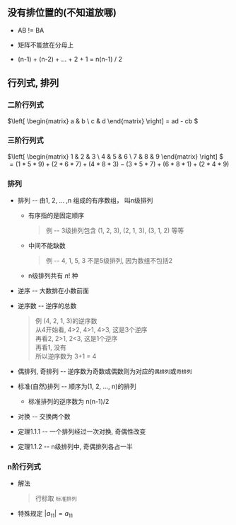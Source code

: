 ## 没有排位置的(不知道放哪)
* AB != BA
* 矩阵不能放在分母上

* (n-1) + (n-2) + ... + 2 + 1 = n(n-1) / 2 

## 行列式, 排列
### 二阶行列式
$\left[ \begin{matrix}  a & b \\  c & d \end{matrix} \right] = ad - cb $

### 三阶行列式
$\left[ \begin{matrix}  1 & 2 & 3 \\  4 & 5 & 6 \\ 7 & 8 & 9  \end{matrix} \right] $  
$= (1*5*9) + (2*6*7) + (4*8*3) - (3*5*7) + (6*8*1) + (2*4*9)$

### 排列  
* 排列 -- 由1, 2, ... ,n 组成的有序数组， 叫n级排列
    * 有序指的是固定顺序
        > 例 -- 3级排列包含 (1, 2, 3), (2, 1, 3), (3, 1, 2) 等等
    * 中间不能缺数
        > 例 --  4, 1, 5, 3 不是5级排列, 因为数组不包括2
    
    * n级排列共有 $n!$ 种

* 逆序 -- 大数排在小数前面
* 逆序数 -- 逆序的总数
    > 例 (4, 2, 1, 3)的逆序数  
    从4开始看, 4>2, 4>1, 4>3, 这是3个逆序  
    再看2, 2>1, 2<3, 这是1个逆序  
    再看1, 没有  
    所以逆序数为 3+1 = 4

* 偶排列, 奇排列 -- 逆序数为奇数或偶数则为对应的`偶排列`或`奇排列`

* 标准(自然)排列 -- 顺序为(1, 2, ..., n)的排列 
    * 标准排列的逆序数为 n(n-1)/2

* 对换 -- 交换两个数
* 定理1.1.1 -- 一个排列经过一次对换, 奇偶性改变
* 定理1.1.2 -- n级排列中, 奇偶排列各占一半

### n阶行列式
* 解法
    > 行标取 `标准排列`

* 特殊规定 $|a_{11}| = a_{11}$